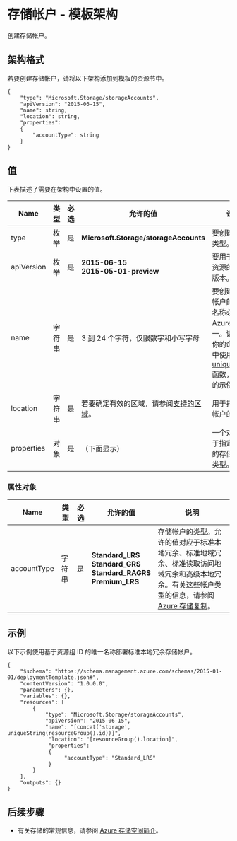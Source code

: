 <properties
   pageTitle="用于存储的资源管理器模板 | Azure"
   description="说明存储帐户的资源管理器架构。"
   services="azure-resource-manager,storage"
   documentationCenter="na"
   authors="tfitzmac"
   manager="wpickett"
   editor=""/>

<tags
   ms.service="azure-resource-manager"
   ms.date="10/25/2015"
   wacn.date="01/25/2016"/>

# 存储帐户 - 模板架构

创建存储帐户。

## 架构格式

若要创建存储帐户，请将以下架构添加到模板的资源节中。

    {
        "type": "Microsoft.Storage/storageAccounts",
        "apiVersion": "2015-06-15",
        "name": string,
        "location": string,
        "properties": 
        {
        	"accountType": string
        }
    }

## 值

下表描述了需要在架构中设置的值。

| Name | 类型 | 必选 | 允许的值 | 说明 |
| ---- | ---- | -------- | ---------------- | ----------- |
| type | 枚举 | 是 | **Microsoft.Storage/storageAccounts** | 要创建的资源类型。 |
| apiVersion | 枚举 | 是 | **2015-06-15** <br /> **2015-05-01-preview** | 要用于创建该资源的 API 版本。 | 
| name | 字符串 | 是 | 3 到 24 个字符，仅限数字和小写字母 | 要创建的存储帐户的名称该名称必须在全 Azure 中唯一。请考虑在你的命名约定中使用 [uniqueString](/documentation/articles/resource-group-template-functions/#uniquestring) 函数，如下面的示例所示。 |
| location | 字符串 | 是 | 若要确定有效的区域，请参阅[支持的区域](/documentation/articles/resource-manager-supported-services/#supported-regions)。 | 用于托管存储帐户的区域。 |
| properties | 对象 | 是 | （下面显示） | 一个对象，用于指定要创建的存储帐户的类型。

### 属性对象

| Name | 类型 | 必选 | 允许的值 | 说明 |
| ---- | ---- | -------- | ---------------- | ----------- |
| accountType | 字符串 | 是 | **Standard\_LRS**<br />**Standard\_GRS**<br />**Standard\_RAGRS**<br />**Premium\_LRS** | 存储帐户的类型。允许的值对应于标准本地冗余、标准地域冗余、标准读取访问地域冗余和高级本地冗余。有关这些帐户类型的信息，请参阅 [Azure 存储复制](/documentation/articles/storage-redundancy)。 |

	
## 示例

以下示例使用基于资源组 ID 的唯一名称部署标准本地冗余存储帐户。

    {
        "$schema": "https://schema.management.azure.com/schemas/2015-01-01/deploymentTemplate.json#",
        "contentVersion": "1.0.0.0",
        "parameters": {},
        "variables": {},
        "resources": [
            {
                "type": "Microsoft.Storage/storageAccounts",
                "apiVersion": "2015-06-15",
                "name": "[concat('storage', uniqueString(resourceGroup().id))]",
		         "location": "[resourceGroup().location]",
        	     "properties": 
        	     {
        		      "accountType": "Standard_LRS"
        	     }
	        }
	    ],
	    "outputs": {}
    }

## 后续步骤

- 有关存储的常规信息，请参阅 [Azure 存储空间简介](/documentation/articles/storage-introduction)。

<!---HONumber=Mooncake_1207_2015-->